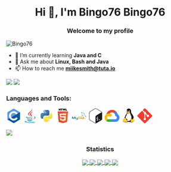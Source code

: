 <h1 align="center">Hi 👋, I'm Bingo76 Bingo76</h1>
<h3 align="center">Welcome to my profile</h3>
<p align="left"> <img src="https://komarev.com/ghpvc/?username=Bingo76&label=Profile%20views&color=0e75b6&style=flat" alt="Bingo76" /> </p>

- 🌱 I’m currently learning **Java and C**
- 💬 Ask me about **Linux, Bash and Java**
- 📫 How to reach me **miikesmith@tuta.io**

<div> <a href="https://github.com/Bingo76" target="_blank"><img src="https://img.shields.io/badge/GitHub-100000?style=for-the-badge&logo=github&logoColor=white" target="_blank"></a>
<a href = "mailto:miikesmith@tuta.io"><img src="https://img.shields.io/badge/-Gmail-%23333?style=for-the-badge&logo=gmail&logoColor=white" target="_blank"></a>
</div><h3 align="left">Languages and Tools:</h3>
<p align="left">
<img src="https://raw.githubusercontent.com/teamedwardforever/Readme-Generator/71f25dd8b98329b168142a6b782a107b75eab178/svg/Skills/Languages/c-original.svg" alt="C" width="40" height="40"/>
<img src="https://raw.githubusercontent.com/teamedwardforever/Readme-Generator/71f25dd8b98329b168142a6b782a107b75eab178/svg/Skills/Languages/java-original.svg" alt="Java" width="40" height="40"/>
<img src="https://raw.githubusercontent.com/teamedwardforever/Readme-Generator/71f25dd8b98329b168142a6b782a107b75eab178/svg/Skills/Languages/python-original.svg" alt="Python" width="40" height="40"/>
<img src="https://raw.githubusercontent.com/teamedwardforever/Readme-Generator/71f25dd8b98329b168142a6b782a107b75eab178/svg/Skills/Frontend/html5-original-wordmark.svg" alt="HTML" width="40" height="40"/>
<img src="https://raw.githubusercontent.com/teamedwardforever/Readme-Generator/71f25dd8b98329b168142a6b782a107b75eab178/svg/Skills/Database/mysql-original-wordmark.svg" alt="Mysql" width="40" height="40"/>
<img src="https://raw.githubusercontent.com/teamedwardforever/Readme-Generator/71f25dd8b98329b168142a6b782a107b75eab178/svg/Skills/Devops/gnu_bash-icon.svg" alt="Gnu Bash" width="40" height="40"/>
<img src="https://raw.githubusercontent.com/teamedwardforever/Readme-Generator/71f25dd8b98329b168142a6b782a107b75eab178/svg/Skills/Devops/google_cloud-icon.svg" alt="Google Cloud" width="40" height="40"/>
<img src="https://raw.githubusercontent.com/teamedwardforever/Readme-Generator/71f25dd8b98329b168142a6b782a107b75eab178/svg/Skills/Other/linux-original.svg" alt="Linux" width="40" height="40"/>
<img src="https://raw.githubusercontent.com/teamedwardforever/Readme-Generator/71f25dd8b98329b168142a6b782a107b75eab178/svg/Skills/Other/git-scm-icon.svg" alt="Git" width="40" height="40"/>
</p>

<img src="https://user-images.githubusercontent.com/73097560/115834477-dbab4500-a447-11eb-908a-139a6edaec5c.gif"><h3 align="center">Statistics</h3>
<div align="center">
<a href="https://github.com/Bingo76">
<img align="center" src="http://github-profile-summary-cards.vercel.app/api/cards/stats?username=Bingo76&theme=2077" height="180em" />
<img align="center" src="http://github-profile-summary-cards.vercel.app/api/cards/most-commit-language?username=Bingo76&theme=dracula" height="180em" />
<img align="center" src="http://github-profile-summary-cards.vercel.app/api/cards/repos-per-language?username=Bingo76&theme=2077" height="180em" />
<img align="center" src="http://github-profile-summary-cards.vercel.app/api/cards/productive-time?username=Bingo76&theme=2077" height="180em" />
<img align="center" src="http://github-profile-summary-cards.vercel.app/api/cards/profile-details?username=Bingo76&theme=2077" height="180em" />
</div>
